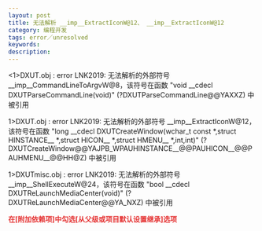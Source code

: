 ```yaml
---
layout: post
title: 无法解析 __imp__ExtractIconW@12、 __imp__ExtractIconW@12
category: 编程开发
tags: error／unresolved
keywords: 
description: 
---
```


\<1\>DXUT.obj : error LNK2019: 无法解析的外部符号
\_\_imp\_\_CommandLineToArgvW@8，该符号在函数 "void \_\_cdecl
DXUTParseCommandLine(void)" (?DXUTParseCommandLine@@YAXXZ) 中被引用

1\>DXUT.obj : error LNK2019: 无法解析的外部符号
\_\_imp\_\_ExtractIconW@12，该符号在函数 "long \_\_cdecl
DXUTCreateWindow(wchar\_t const \*,struct HINSTANCE\_\_ \*,struct
HICON\_\_ \*,struct HMENU\_\_ \*,int,int)"
(?DXUTCreateWindow@@YAJPB\_WPAUHINSTANCE\_\_@@PAUHICON\_\_@@PAUHMENU\_\_@@HH@Z)
中被引用

1\>DXUTmisc.obj : error LNK2019: 无法解析的外部符号
\_\_imp\_\_ShellExecuteW@24，该符号在函数 "bool \_\_cdecl
DXUTReLaunchMediaCenter(void)" (?DXUTReLaunchMediaCenter@@YA\_NXZ)
中被引用

 

**<span
style="color:#e53333;">在[附加依赖项]中勾选[从父级或项目默认设置继承]选项</span>**








